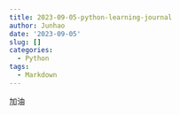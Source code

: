 ```yaml
---
title: 2023-09-05-python-learning-journal
author: Junhao
date: '2023-09-05'
slug: []
categories:
  - Python
tags:
  - Markdown
---
```

  加油